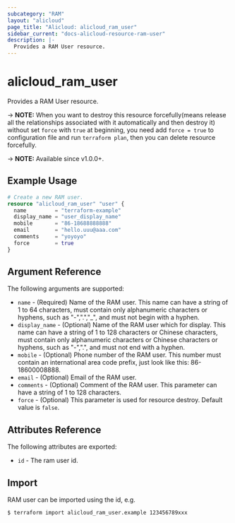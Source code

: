 ```yaml
---
subcategory: "RAM"
layout: "alicloud"
page_title: "Alicloud: alicloud_ram_user"
sidebar_current: "docs-alicloud-resource-ram-user"
description: |-
  Provides a RAM User resource.
---
```


# alicloud_ram_user

Provides a RAM User resource.

-> **NOTE:** When you want to destroy this resource forcefully(means release all the relationships associated with it automatically and then destroy it) without set `force`  with `true` at beginning, you need add `force = true` to configuration file and run `terraform plan`, then you can delete resource forcefully.

-> **NOTE:** Available since v1.0.0+.

## Example Usage

```terraform
# Create a new RAM user.
resource "alicloud_ram_user" "user" {
  name         = "terraform-example"
  display_name = "user_display_name"
  mobile       = "86-18688888888"
  email        = "hello.uuu@aaa.com"
  comments     = "yoyoyo"
  force        = true
}
```
## Argument Reference

The following arguments are supported:

* `name` - (Required) Name of the RAM user. This name can have a string of 1 to 64 characters, must contain only alphanumeric characters or hyphens, such as "-",".","_", and must not begin with a hyphen.
* `display_name` - (Optional) Name of the RAM user which for display. This name can have a string of 1 to 128 characters or Chinese characters, must contain only alphanumeric characters or Chinese characters or hyphens, such as "-",".", and must not end with a hyphen.
* `mobile` - (Optional) Phone number of the RAM user. This number must contain an international area code prefix, just look like this: 86-18600008888.
* `email` - (Optional) Email of the RAM user.
* `comments` - (Optional) Comment of the RAM user. This parameter can have a string of 1 to 128 characters.
* `force` - (Optional) This parameter is used for resource destroy. Default value is `false`.

## Attributes Reference

The following attributes are exported:

* `id` - The ram user id.

## Import

RAM user can be imported using the id, e.g.

```shell
$ terraform import alicloud_ram_user.example 123456789xxx
```
